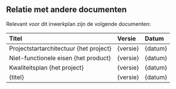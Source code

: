 ## Relatie met andere documenten

Relevant voor dit inwerkplan zijn de volgende documenten:

| Titel                                        | Versie   | Datum   |
|:---------------------------------------------|:---------|:--------|
| Projectstartarchitectuur {het project}       | {versie} | {datum} |
| Niet-functionele eisen {het product}         | {versie} | {datum} |
| Kwaliteitsplan {het project}                 | {versie} | {datum} |
| {titel}                                      | {versie} | {datum} |
